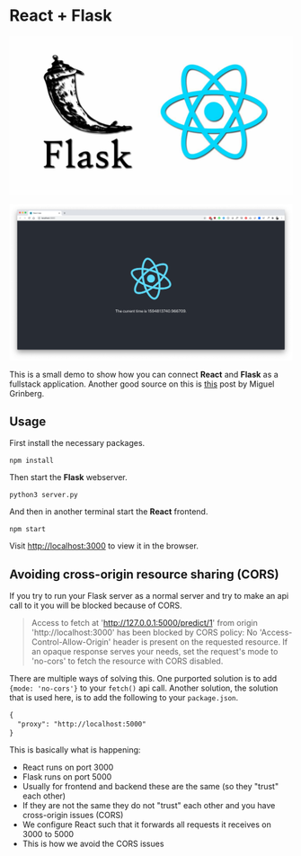 # React + Flask

![](./doc/flaskreact.png)

![](./doc/demo.png)

This is a small demo to show how you can connect **React** and **Flask** as a
fullstack application. Another good source on this is
[this](https://blog.miguelgrinberg.com/post/how-to-create-a-react--flask-project)
post by Miguel Grinberg.

## Usage 

First install the necessary packages.

```
npm install
```

Then start the **Flask** webserver.

```
python3 server.py
```

And then in another terminal start the **React** frontend. 

```
npm start
```

Visit [http://localhost:3000](http://localhost:3000) to view it in the browser.

## Avoiding cross-origin resource sharing (CORS)

If you try to run your Flask server as a normal server and try to make an api call to it you will be blocked because of CORS. 

>Access to fetch at 'http://127.0.0.1:5000/predict/1' from origin
'http://localhost:3000' has been blocked by CORS policy: No
'Access-Control-Allow-Origin' header is present on the requested resource. If
an opaque response serves your needs, set the request's mode to 'no-cors' to
fetch the resource with CORS disabled.

There are multiple ways of solving this. One purported solution is to add
`{mode: 'no-cors'}` to your `fetch()` api call. Another solution, the solution that is used here, is to add the following to your `package.json`. 

```
{
  "proxy": "http://localhost:5000"
}
```

This is basically what is happening:

* React runs on port 3000
* Flask runs on port 5000
* Usually for frontend and backend these are the same (so they "trust" each other)
* If they are not the same they do not "trust" each other and you have cross-origin issues (CORS)
* We configure React such that it forwards all requests it receives on 3000 to 5000
* This is how we avoid the CORS issues
